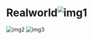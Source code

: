 # Realworld![img1](https://user-images.githubusercontent.com/48384232/188555235-c452d477-e58a-47a0-937f-49072c4bdffd.jpg)
![img2](https://user-images.githubusercontent.com/48384232/188555246-b6916bf3-21ea-4d5e-a92f-1749908f1dfe.jpg)
![img3](https://user-images.githubusercontent.com/48384232/188555248-ee09a0bb-ca5c-4a33-b5f5-4e5866699a66.jpg)

